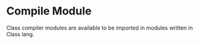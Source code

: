 # Compile Module

Class compiler modules are available to be imported in modules written in Class lang.